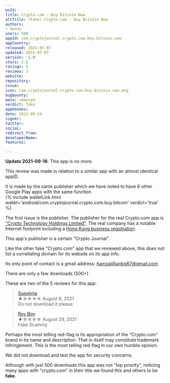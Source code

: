 ```yaml
---
wsId: 
title: Crypto.com - Buy Bitcoin Now
altTitle: (Fake) Crypto.com - Buy Bitcoin Now
authors:
- danny
users: 500
appId: com.cryptojournal.crypto.com.buy.bitcoin.now
appCountry: 
released: 2021-07-07
updated: 2021-07-07
version: '1.0'
stars: 2.6
ratings: 5
reviews: 3
website: 
repository: 
issue: 
icon: com.cryptojournal.crypto.com.buy.bitcoin.now.png
bugbounty: 
meta: removed
verdict: fake
appHashes: 
date: 2021-09-24
signer: 
twitter: 
social: 
redirect_from: 
developerName: 
features: 

---
```


**Update 2021-09-16**: This app is no more.

This review was made in relation to a similar app with an almost identical appID.

It is made by the same publisher which we have noted to have 8 other Google Play apps with the same function<br>
{% include walletLink.html wallet='android/com.cryptojournal.crypto.com.buy.bitcoin' verdict='true' %}

The first issue is the publisher. The publisher for the real Crypto.com app is ["Crypto Technology Holdings Limited"](https://play.google.com/store/apps/dev?id=7437982941245696477). The real company has a notable Internet footprint including a [Hong Kong business registration](https://www.ltddir.com/companies/crypto-technology-holdings-limited/). 

This app's publisher is a certain "Crypto Journal".

Like the other fake "Crypto.com" app that we reviewed above, this does not list a correllating domain for its website on its app info.

Its only point of contact is a gmail address: hamzajillianbg67@gmail.com 

There are only a few downloads (500+)

These are two of the 5 reviews for this app:

 > [Supajinja](https://play.google.com/store/apps/details?id=com.cryptojournal.crypto.com.buy.bitcoin.now&reviewId=gp%3AAOqpTOHXpQnvHUODDaM1DCisNqChwN0ODd8h6SPIbAoAXYn6GOtmwsTl2dB9kZQaPjImWmNF5J7UPMuwES9rzw)<br>
  ★☆☆☆☆ August 8, 2021 <br>
       Do not download it please

 > [Roy Boy](https://play.google.com/store/apps/details?id=com.cryptojournal.crypto.com.buy.bitcoin.now&reviewId=gp%3AAOqpTOGC65sye5hgaUXqW1eFsUOWkIzX72z53TOJox_PPUeuAxJIofFFgdza4P4YKv24ld_XKbOlNiXUTLPNLw)<br>
  ★☆☆☆☆ August 29, 2021 <br>
       Fake Scammy
	   
Perhaps the most telling red-flag is its appropriation of the "Crypto.com" brand in its name and description. That in itself may constitute trademark infringement. This is the most telling red-flag in our own humble opinion.

We did not download and test the app for security concerns.

Although with just 500 downloads this app was not "top priority", noticing many apps with "crypto.com" in their title we found this and others to be **fake**.
